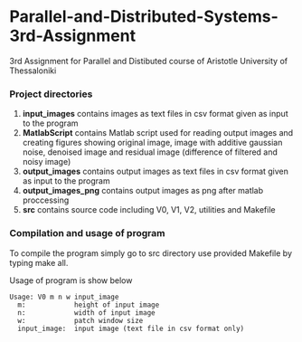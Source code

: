 # Parallel-and-Distributed-Systems-3rd-Assignment
3rd Assignment for Parallel and Distibuted course of Aristotle University of Thessaloniki

### Project directories
1. **input_images** contains images as text files in csv format given as input to the program
2. **MatlabScript** contains Matlab script used for reading output images and creating figures showing original image, image with additive gaussian noise, denoised image and residual image (difference of filtered and noisy image)
3. **output_images** contains output images as text files in csv format given as input to the program
4. **output_images_png** contains output images as png after matlab proccessing
5. **src** contains source code including V0, V1, V2, utilities and Makefile

### Compilation and usage of program
To compile the program simply go to src directory use provided Makefile by typing make all.

Usage of program is show below

```
Usage: V0 m n w input_image
  m:            height of input image
  n:            width of input image
  w:            patch window size
  input_image:  input image (text file in csv format only)
```
